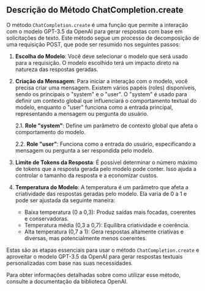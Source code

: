 ## Descrição do Método ChatCompletion.create

O método `ChatCompletion.create` é uma função que permite a interação com o modelo GPT-3.5 da OpenAI para gerar respostas com base em solicitações de texto. Este método segue um processo de decomposição de uma requisição POST, que pode ser resumido nos seguintes passos:

1. **Escolha do Modelo**: Você deve selecionar o modelo que será usado para a requisição. O modelo escolhido terá um impacto direto na natureza das respostas geradas.

2. **Criação da Mensagem**: Para iniciar a interação com o modelo, você precisa criar uma mensagem. Existem vários papéis (roles) disponíveis, sendo os principais o "system" e o "user". O "system" é usado para definir um contexto global que influenciará o comportamento textual do modelo, enquanto o "user" funciona como a entrada principal, representando a mensagem ou pergunta do usuário.

    2.1. **Role "system"**: Define um parâmetro de contexto global que afeta o comportamento do modelo.
    
    2.2. **Role "user"**: Funciona como a entrada do usuário, especificando a mensagem ou pergunta a ser respondida pelo modelo.

3. **Limite de Tokens da Resposta**: É possível determinar o número máximo de tokens que a resposta gerada pelo modelo pode conter. Isso ajuda a controlar o tamanho da resposta e a economizar custos.

4. **Temperatura do Modelo**: A temperatura é um parâmetro que afeta a criatividade das respostas geradas pelo modelo. Ela varia de 0 a 1 e pode ser ajustada da seguinte maneira:

   - Baixa temperatura (0 a 0,3): Produz saídas mais focadas, coerentes e conservadoras.
   - Temperatura média (0,3 a 0,7): Equilibra criatividade e coerência.
   - Alta temperatura (0,7 a 1): Gera respostas altamente criativas e diversas, mas potencialmente menos coerentes.

Estas são as etapas essenciais para usar o método `ChatCompletion.create` e aproveitar o modelo GPT-3.5 da OpenAI para gerar respostas textuais personalizadas com base nas suas necessidades.

Para obter informações detalhadas sobre como utilizar esse método, consulte a documentação da biblioteca OpenAI.
